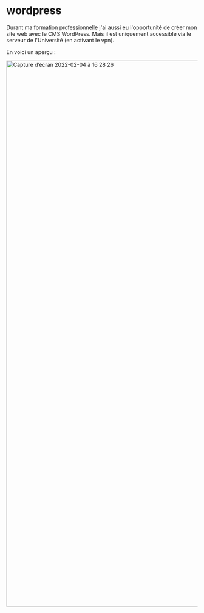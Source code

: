 # wordpress

Durant ma formation professionnelle j'ai aussi eu l'opportunité de créer mon site web avec le CMS WordPress. Mais il est uniquement accessible via le serveur de l'Université (en activant le vpn).

En voici un aperçu :


<img width="1440" alt="Capture d’écran 2022-02-04 à 16 28 26" src="https://user-images.githubusercontent.com/94376307/152556071-fef679e4-4c89-4579-90ee-de67b1c9387d.png">


